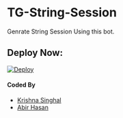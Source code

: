 # TG-String-Session
Genrate String Session Using this bot.

## Deploy Now:
[![Deploy](https://www.herokucdn.com/deploy/button.svg)](https://heroku.com/deploy?template=https://github.com/AbirHasan2005/TG-String-Session/tree/main)

#### Coded By
- [Krishna Singhal](https://github.com/Krishna-Singhal)
- [Abir Hasan](https://github.com/AbirHasan2005)
